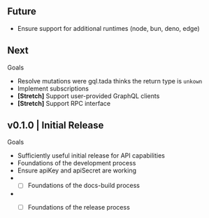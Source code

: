 ## Future
* Ensure support for additional runtimes (node, bun, deno, edge)

## Next

Goals
* Resolve mutations were gql.tada thinks the return type is `unkown`
* Implement subscriptions
* **[Stretch]** Support user-provided GraphQL clients
* **[Stretch]** Support RPC interface

## v0.1.0 | Initial Release

Goals
* Sufficiently useful initial release for API capabilities
* Foundations of the development process
* Ensure apiKey and apiSecret are working
* - [ ] Foundations of the docs-build process
* - [ ] Foundations of the release process


